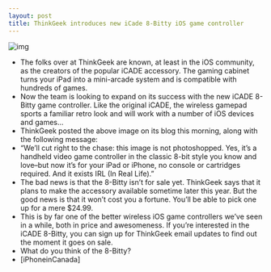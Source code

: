 ```yaml
---
layout: post
title: ThinkGeek introduces new iCade 8-Bitty iOS game controller
---
```

![img](http://media.idownloadblog.com/wp-content/uploads/2012/02/8-bitty.jpg)
* The folks over at ThinkGeek are known, at least in the iOS community, as the creators of the popular iCADE accessory. The gaming cabinet turns your iPad into a mini-arcade system and is compatible with hundreds of games.
* Now the team is looking to expand on its success with the new iCADE 8-Bitty game controller. Like the original iCADE, the wireless gamepad sports a familiar retro look and will work with a number of iOS devices and games…
* ThinkGeek posted the above image on its blog this morning, along with the following message:
* “We’ll cut right to the chase: this image is not photoshopped. Yes, it’s a handheld video game controller in the classic 8-bit style you know and love–but now it’s for your iPad or iPhone, no console or cartridges required. And it exists IRL (In Real Life).”
* The bad news is that the 8-Bitty isn’t for sale yet. ThinkGeek says that it plans to make the accessory available sometime later this year. But the good news is that it won’t cost you a fortune. You’ll be able to pick one up for a mere $24.99.
* This is by far one of the better wireless iOS game controllers we’ve seen in a while, both in price and awesomeness. If you’re interested in the iCADE 8-Bitty, you can sign up for ThinkGeek email updates to find out the moment it goes on sale.
* What do you think of the 8-Bitty?
* [iPhoneinCanada]

